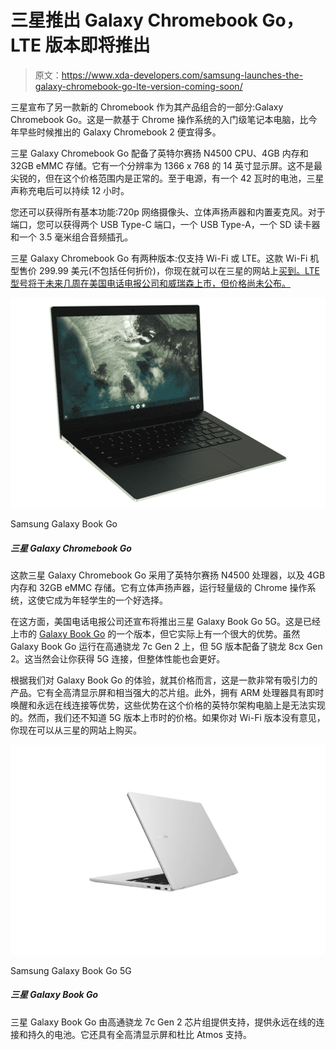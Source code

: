 # 三星推出 Galaxy Chromebook Go，LTE 版本即将推出

> 原文：<https://www.xda-developers.com/samsung-launches-the-galaxy-chromebook-go-lte-version-coming-soon/>

三星宣布了另一款新的 Chromebook 作为其产品组合的一部分:Galaxy Chromebook Go。这是一款基于 Chrome 操作系统的入门级笔记本电脑，比今年早些时候推出的 Galaxy Chromebook 2 便宜得多。

三星 Galaxy Chromebook Go 配备了英特尔赛扬 N4500 CPU、4GB 内存和 32GB eMMC 存储。它有一个分辨率为 1366 x 768 的 14 英寸显示屏。这不是最尖锐的，但在这个价格范围内是正常的。至于电源，有一个 42 瓦时的电池，三星声称充电后可以持续 12 小时。

您还可以获得所有基本功能:720p 网络摄像头、立体声扬声器和内置麦克风。对于端口，您可以获得两个 USB Type-C 端口，一个 USB Type-A，一个 SD 读卡器和一个 3.5 毫米组合音频插孔。

三星 Galaxy Chromebook Go 有两种版本:仅支持 Wi-Fi 或 LTE。这款 Wi-Fi 机型售价 299.99 美元(不包括任何折价)，你现在就可以在三星的网站上[买到。LTE 型号将于未来几周在美国电话电报公司和威瑞森上市，但价格尚未公布。](https://shop-links.co/1746299264476515676?u1=17516754-ef99-4c4c-9f13-c232d8ea279f)

 <picture>![The latest ARM-powered Galaxy Book Go is now $51 below the original price, bringing it down to $299.](img/5e1333649d1da62895e57c2c95494eb4.png)</picture> 

Samsung Galaxy Book Go

##### 三星 Galaxy Chromebook Go

这款三星 Galaxy Chromebook Go 采用了英特尔赛扬 N4500 处理器，以及 4GB 内存和 32GB eMMC 存储。它有立体声扬声器，运行轻量级的 Chrome 操作系统，这使它成为年轻学生的一个好选择。

在这方面，美国电话电报公司还宣布将推出三星 Galaxy Book Go 5G。这是已经上市的 [Galaxy Book Go](https://www.xda-developers.com/the-samsung-galaxy-book-go-is-now-available-for-349/) 的一个版本，但它实际上有一个很大的优势。虽然 Galaxy Book Go 运行在高通骁龙 7c Gen 2 上，但 5G 版本配备了骁龙 8cx Gen 2。这当然会让你获得 5G 连接，但整体性能也会更好。

根据我们对 Galaxy Book Go 的体验，就其价格而言，这是一款非常有吸引力的产品。它有全高清显示屏和相当强大的芯片组。此外，拥有 ARM 处理器具有即时唤醒和永远在线连接等优势，这些优势在这个价格的英特尔架构电脑上是无法实现的。然而，我们还不知道 5G 版本上市时的价格。如果你对 Wi-Fi 版本没有意见，你现在可以从三星的网站上购买。

 <picture>![The Samsung Galaxy Book Go 5G is one of the cheapest ways to get 5G support on a laptop, and it has solid performance, too.](img/9790df3acefdb9cf95fcd3a3e2233af3.png)</picture> 

Samsung Galaxy Book Go 5G

##### 三星 Galaxy Book Go

三星 Galaxy Book Go 由高通骁龙 7c Gen 2 芯片组提供支持，提供永远在线的连接和持久的电池。它还具有全高清显示屏和杜比 Atmos 支持。